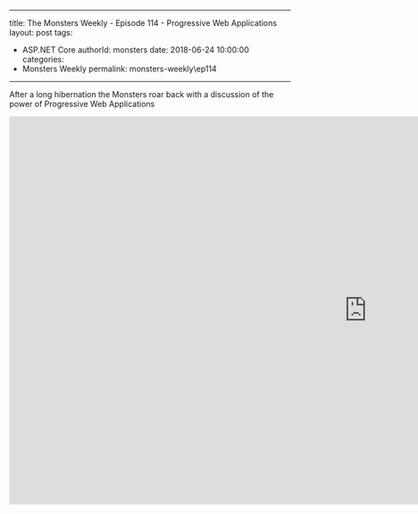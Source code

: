 
---
title: The Monsters Weekly - Episode 114 -  Progressive Web Applications
layout: post
tags: 
  - ASP.NET Core
authorId: monsters
date: 2018-06-24 10:00:00
categories:
  - Monsters Weekly
permalink: monsters-weekly\ep114
---

After a long hibernation the Monsters roar back with a discussion of the power of Progressive Web Applications


<iframe width="1280" height="696" src="https://www.youtube.com/embed/SfmQSqjPvb8" frameborder="0" allow="accelerometer; autoplay; encrypted-media; gyroscope; picture-in-picture" allowfullscreen></iframe>
